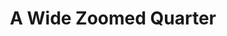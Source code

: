 ---
title: "A Wide Zoomed Quarter"
type: Lunar
tags: ["moon"]
description: A wide, zoomed view of the moon.
image: /assets/images/gallery/widequarter/thumb.jpg
telescope: Celestron EdgeHD 9.25
signature: true
length: "5875mm"
aperture: "235mm"
folder: widemoon
exposure: 0.100
lights: 2000
sessions: 1
firstCapture: 2022-09-29 
lastCapture:
noannotations: true
---